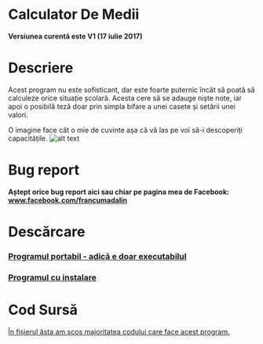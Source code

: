 # Calculator De Medii
**Versiunea curentă este V1 (17 iulie 2017)**


# Descriere

Acest program nu este sofisticant, dar este foarte puternic încât să poată să calculeze orice situație școlară.
Acesta cere să se adauge niște note, iar apoi o posibilă teză doar prin simpla bifare a unei casete și setării unei valori.

O imagine face cât o mie de cuvinte așa că vă las pe voi să-i descoperiți capacitățile.
![alt text](http://i.imgur.com/sLeRWhs.png)

# Bug report

**Aștept orice bug report aici sau chiar pe pagina mea de Facebook: www.facebook.com/francumadalin**

# Descărcare
### [Programul portabil - adică e doar executabilul](https://github.com/Ursawarlord/Calculator-de-medii/raw/master/Descarcare/Calculator%20de%20medii%20V1.exe)

### [Programul cu instalare](https://github.com/Ursawarlord/Calculator-de-medii/raw/master/Descarcare/Calculator%20de%20medii_Install.rar)

# Cod Sursă

[În fișierul ăsta am scos majoritatea codului care face acest program.](https://github.com/Ursawarlord/Calculator-de-medii/blob/master/Form1.cs)
